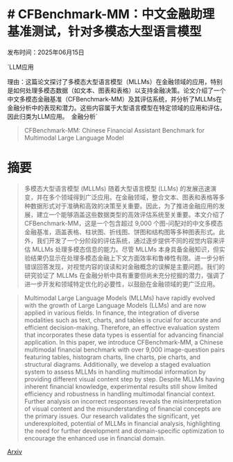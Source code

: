 # # CFBenchmark-MM：中文金融助理基准测试，针对多模态大型语言模型

发布时间：2025年06月15日

`LLM应用

理由：这篇论文探讨了多模态大型语言模型（MLLMs）在金融领域的应用，特别是如何处理多模态数据（如文本、图表和表格）以支持金融决策。论文介绍了一个中文多模态金融基准（CFBenchmark-MM）及其评估系统，并分析了MLLMs在金融分析中的表现和潜力。这些内容属于大型语言模型在特定领域的应用和评估，因此归类为LLM应用。` `金融分析`

> CFBenchmark-MM: Chinese Financial Assistant Benchmark for Multimodal Large Language Model

# 摘要

> 多模态大型语言模型 (MLLMs) 随着大型语言模型 (LLMs) 的发展迅速演变，并在多个领域得到广泛应用。在金融领域，整合文本、图表和表格等多种数据形式对于准确和高效的决策至关重要。因此，为了推进金融应用的发展，建立一个能够涵盖这些数据类型的高效评估系统至关重要。本文介绍了 CFBenchmark-MM，这是一个包含超过 9,000 个图-问配对的中文多模态金融基准，涵盖表格、柱状图、折线图、饼图和结构图等多种图表形式。此外，我们开发了一个分阶段的评估系统，通过逐步提供不同的视觉内容来评估 MLLMs 处理多模态信息的能力。尽管 MLLMs 本身具备金融知识，但实验结果仍显示在处理多模态金融上下文方面效率和鲁棒性有限。进一步分析错误回答发现，对视觉内容的误读和对金融概念的误解是主要问题。我们的研究验证了 MLLMs 在金融分析中具有重要但尚未充分挖掘的潜力，强调了进一步开发和领域特定优化的必要性，以鼓励在金融领域的更广泛应用。

> Multimodal Large Language Models (MLLMs) have rapidly evolved with the growth of Large Language Models (LLMs) and are now applied in various fields. In finance, the integration of diverse modalities such as text, charts, and tables is crucial for accurate and efficient decision-making. Therefore, an effective evaluation system that incorporates these data types is essential for advancing financial application. In this paper, we introduce CFBenchmark-MM, a Chinese multimodal financial benchmark with over 9,000 image-question pairs featuring tables, histogram charts, line charts, pie charts, and structural diagrams. Additionally, we develop a staged evaluation system to assess MLLMs in handling multimodal information by providing different visual content step by step. Despite MLLMs having inherent financial knowledge, experimental results still show limited efficiency and robustness in handling multimodal financial context. Further analysis on incorrect responses reveals the misinterpretation of visual content and the misunderstanding of financial concepts are the primary issues. Our research validates the significant, yet underexploited, potential of MLLMs in financial analysis, highlighting the need for further development and domain-specific optimization to encourage the enhanced use in financial domain.

[Arxiv](https://arxiv.org/abs/2506.13055)